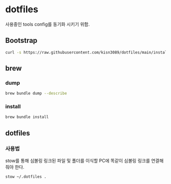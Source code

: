 # dotfiles

사용중인 tools config를 동기화 시키기 위함.

## Bootstrap

```bash
curl -s https://raw.githubusercontent.com/kisn3089/dotfiles/main/install.sh | bash
```

## brew

### dump

```bash
brew bundle dump --describe
```

### install

```bash
brew bundle install
```

## dotfiles

### 사용법

stow를 통해 심볼링 링크된 파일 및 폴더를 이식할 PC에 똑같이 심볼링 링크를 연결해줘야 한다.

```bash
stow ~/.dotfiles .
```
